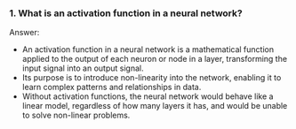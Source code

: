 ### 1. What is an activation function in a neural network?
Answer:
- An activation function in a neural network is a mathematical function applied to the output of each neuron or node in a layer, transforming the input signal into an output signal.
- Its purpose is to introduce non-linearity into the network, enabling it to learn complex patterns and relationships in data.
- Without activation functions, the neural network would behave like a linear model, regardless of how many layers it has, and would be unable to solve non-linear problems.
